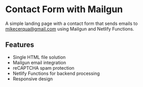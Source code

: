 # Contact Form with Mailgun

A simple landing page with a contact form that sends emails to mikecerqua@gmail.com using Mailgun and Netlify Functions.

## Features

- Single HTML file solution
- Mailgun email integration
- reCAPTCHA spam protection
- Netlify Functions for backend processing
- Responsive design
